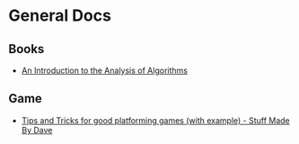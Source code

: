 # General Docs

## Books

- [An Introduction to the Analysis of Algorithms](https://aofa.cs.princeton.edu/home/)

## Game

- [Tips and Tricks for good platforming games (with example) - Stuff Made By Dave](https://www.davetech.co.uk/gamedevplatformer)
